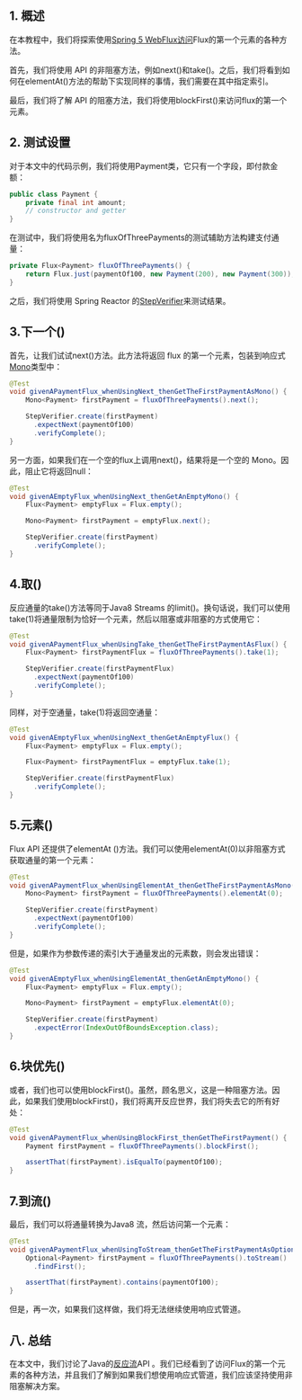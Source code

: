 ## 1. 概述

 在本教程中，我们将探索使用[Spring 5 WebFlux访问](https://www.baeldung.com/spring-webflux)Flux的第一个元素的各种方法。

首先，我们将使用 API 的非阻塞方法，例如next()和take()。之后，我们将看到如何在elementAt()方法的帮助下实现同样的事情，我们需要在其中指定索引。

最后，我们将了解 API 的阻塞方法，我们将使用blockFirst()来访问flux的第一个元素。

## 2. 测试设置

对于本文中的代码示例，我们将使用Payment类，它只有一个字段，即付款金额：

```java
public class Payment {
    private final int amount;
    // constructor and getter
}
```

在测试中，我们将使用名为fluxOfThreePayments的测试辅助方法构建支付通量：

```java
private Flux<Payment> fluxOfThreePayments() {
    return Flux.just(paymentOf100, new Payment(200), new Payment(300));
}
```

之后，我们将使用 Spring Reactor 的[StepVerifier](https://www.baeldung.com/reactive-streams-step-verifier-test-publisher)来测试结果。

## 3.下一个()

首先，让我们试试next()方法。此方法将返回 flux 的第一个元素，包装到响应式[Mono](https://www.baeldung.com/java-string-from-mono)类型中：

```java
@Test
void givenAPaymentFlux_whenUsingNext_thenGetTheFirstPaymentAsMono() {
    Mono<Payment> firstPayment = fluxOfThreePayments().next();

    StepVerifier.create(firstPayment)
      .expectNext(paymentOf100)
      .verifyComplete();
}
```

另一方面，如果我们在一个空的flux上调用next()，结果将是一个空的 Mono。因此，阻止它将返回null：

```java
@Test
void givenAEmptyFlux_whenUsingNext_thenGetAnEmptyMono() {
    Flux<Payment> emptyFlux = Flux.empty();

    Mono<Payment> firstPayment = emptyFlux.next();

    StepVerifier.create(firstPayment)
      .verifyComplete();
}

```

## 4.取()

反应通量的take()方法等同于Java8 Streams 的limit()。换句话说，我们可以使用take(1)将通量限制为恰好一个元素，然后以阻塞或非阻塞的方式使用它：

```java
@Test
void givenAPaymentFlux_whenUsingTake_thenGetTheFirstPaymentAsFlux() {
    Flux<Payment> firstPaymentFlux = fluxOfThreePayments().take(1);

    StepVerifier.create(firstPaymentFlux)
      .expectNext(paymentOf100)
      .verifyComplete();
}
```

同样，对于空通量，take(1)将返回空通量：

```java
@Test
void givenAEmptyFlux_whenUsingNext_thenGetAnEmptyFlux() {
    Flux<Payment> emptyFlux = Flux.empty();

    Flux<Payment> firstPaymentFlux = emptyFlux.take(1);

    StepVerifier.create(firstPaymentFlux)
      .verifyComplete();
}
```

## 5.元素()

Flux API 还提供了elementAt ()方法。我们可以使用elementAt(0)以非阻塞方式获取通量的第一个元素：

```java
@Test
void givenAPaymentFlux_whenUsingElementAt_thenGetTheFirstPaymentAsMono() {
    Mono<Payment> firstPayment = fluxOfThreePayments().elementAt(0);

    StepVerifier.create(firstPayment)
      .expectNext(paymentOf100)
      .verifyComplete();
}
```

但是，如果作为参数传递的索引大于通量发出的元素数，则会发出错误：

```java
@Test
void givenAEmptyFlux_whenUsingElementAt_thenGetAnEmptyMono() {
    Flux<Payment> emptyFlux = Flux.empty();

    Mono<Payment> firstPayment = emptyFlux.elementAt(0);

    StepVerifier.create(firstPayment)
      .expectError(IndexOutOfBoundsException.class);
}
```

## 6.块优先()

或者，我们也可以使用blockFirst()。虽然，顾名思义，这是一种阻塞方法。因此，如果我们使用blockFirst()，我们将离开反应世界，我们将失去它的所有好处：

```java
@Test
void givenAPaymentFlux_whenUsingBlockFirst_thenGetTheFirstPayment() {
    Payment firstPayment = fluxOfThreePayments().blockFirst();

    assertThat(firstPayment).isEqualTo(paymentOf100);
}
```

## 7.到流()

最后，我们可以将通量转换为Java8 流，然后访问第一个元素：

```java
@Test
void givenAPaymentFlux_whenUsingToStream_thenGetTheFirstPaymentAsOptional() {
    Optional<Payment> firstPayment = fluxOfThreePayments().toStream()
      .findFirst();

    assertThat(firstPayment).contains(paymentOf100);
}
```

但是，再一次，如果我们这样做，我们将无法继续使用响应式管道。

## 八. 总结

在本文中，我们讨论了Java的[反应流](http://www.reactive-streams.org/)API 。我们已经看到了访问Flux的第一个元素的各种方法，并且我们了解到如果我们想使用响应式管道，我们应该坚持使用非阻塞解决方案。